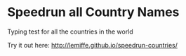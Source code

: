 # Speedrun all Country Names
Typing test for all the countries in the world

Try it out here: http://lemiffe.github.io/speedrun-countries/
